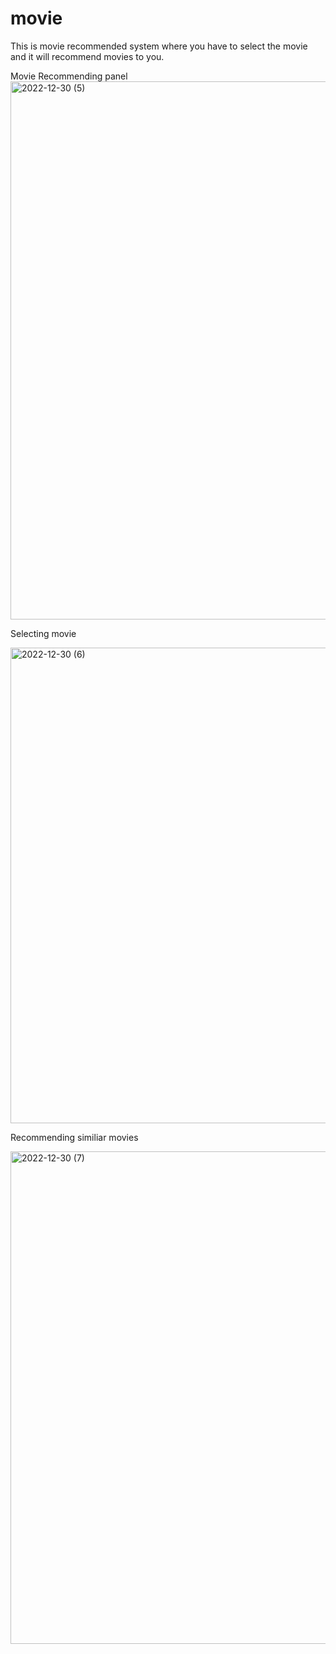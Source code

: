 # movie
 This is movie recommended system where you have to select the movie and it will recommend movies to you.
 
 Movie Recommending panel
 <img width="861" alt="2022-12-30 (5)" src="https://user-images.githubusercontent.com/79889734/210082240-5992e334-a138-4633-8e0a-3216bb56e4d0.png">
 
 
 
 
 
 
 Selecting movie 
 
 
<img width="761" alt="2022-12-30 (6)" src="https://user-images.githubusercontent.com/79889734/210082355-687f8078-5851-4941-bcb1-9d7e1acaa099.png">






Recommending similiar movies 


<img width="788" alt="2022-12-30 (7)" src="https://user-images.githubusercontent.com/79889734/210082424-18702867-fc77-4031-8a3f-9ee7129b8f84.png">

